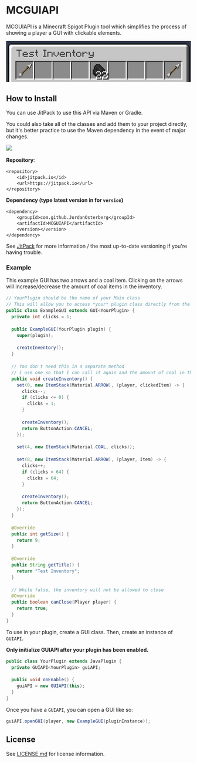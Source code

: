 # MCGUIAPI
MCGUIAPI is a Minecraft Spigot Plugin tool which simplifies the process of showing a player a GUI with clickable elements.

![Example GUI](https://raw.githubusercontent.com/JordanOsterberg/MCGUIAPI/master/examplegui.png)

## How to Install
You can use JitPack to use this API via Maven or Gradle. 

You could also take all of the classes and add them to your project directly, but it's better practice to use the Maven dependency in the event of major changes.

[![](https://jitpack.io/v/JordanOsterberg/MCGUIAPI.svg)](https://jitpack.io/#JordanOsterberg/JScoreboards)

**Repository**:
```
<repository>
    <id>jitpack.io</id>
    <url>https://jitpack.io</url>
</repository>
```

**Dependency (type latest version in for `version`)**
```
<dependency>
    <groupId>com.github.JordanOsterberg</groupId>
    <artifactId>MCGUIAPI</artifactId>
    <version></version>
</dependency>
```

See [JitPack](https://jitpack.io/#JordanOsterberg/MCGUIAPI) for more information / the most up-to-date versioning if you're having trouble.

### Example
This example GUI has two arrows and a coal item. Clicking on the arrows will increase/decrease the amount of coal items in the inventory.
```java
// YourPlugin should be the name of your Main class
// This will allow you to access *your* plugin class directly from the GUI
public class ExampleGUI extends GUI<YourPlugin> {
  private int clicks = 1;

  public ExampleGUI(YourPlugin plugin) {
    super(plugin);

    createInventory();
  }

  // You don't need this in a separate method
  // I use one so that I can call it again and the amount of coal in the middle slot changes
  public void createInventory() {
    set(0, new ItemStack(Material.ARROW), (player, clickedItem) -> {
      clicks--;
      if (clicks <= 0) {
        clicks = 1;
      }

      createInventory();
      return ButtonAction.CANCEL;
    });

    set(4, new ItemStack(Material.COAL, clicks));

    set(8, new ItemStack(Material.ARROW), (player, item) -> {
      clicks++;
      if (clicks > 64) {
        clicks = 64;
      }

      createInventory();
      return ButtonAction.CANCEL;
    });
  }

  @Override
  public int getSize() {
    return 9;
  }

  @Override
  public String getTitle() {
    return "Test Inventory";
  }

  // While false, the inventory will not be allowed to close
  @Override
  public boolean canClose(Player player) {
    return true;
  }
}
```

To use in your plugin, create a GUI class.
Then, create an instance of `GUIAPI`.

**Only initialize GUIAPI after your plugin has been enabled.**
```java
public class YourPlugin extends JavaPlugin {
  private GUIAPI<YourPlugin> guiAPI;

  public void onEnable() {
    guiAPI = new GUIAPI(this);
  }
}
```

Once you have a `GUIAPI`, you can open a GUI like so:
```java
guiAPI.openGUI(player, new ExampleGUI(pluginInstance));
```

## License

See [LICENSE.md](LICENSE.md) for license information.
